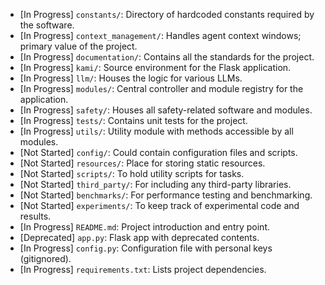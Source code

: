 - [In Progress] `constants/`: Directory of hardcoded constants required by the software.
- [In Progress] `context_management/`: Handles agent context windows; primary value of the project.
- [In Progress] `documentation/`: Contains all the standards for the project.
- [In Progress] `kami/`: Source environment for the Flask application.
- [In Progress] `llm/`: Houses the logic for various LLMs.
- [In Progress] `modules/`: Central controller and module registry for the application.
- [In Progress] `safety/`: Houses all safety-related software and modules.
- [In Progress] `tests/`: Contains unit tests for the project.
- [In Progress] `utils/`: Utility module with methods accessible by all modules.
- [Not Started] `config/`: Could contain configuration files and scripts.
- [Not Started] `resources/`: Place for storing static resources.
- [Not Started] `scripts/`: To hold utility scripts for tasks.
- [Not Started] `third_party/`: For including any third-party libraries.
- [Not Started] `benchmarks/`: For performance testing and benchmarking.
- [Not Started] `experiments/`: To keep track of experimental code and results.
- [In Progress] `README.md`: Project introduction and entry point.
- [Deprecated] `app.py`: Flask app with deprecated contents.
- [In Progress] `config.py`: Configuration file with personal keys (gitignored).
- [In Progress] `requirements.txt`: Lists project dependencies.
